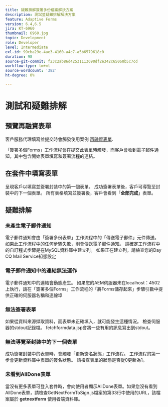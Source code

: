 ```yaml
---
title: 疑難排解簽署多份檔案解決方案
description: 測試並疑難排解解決方案
feature: Adaptive Forms
version: 6.4,6.5
jira: KT-6960
thumbnail: 6960.jpg
topic: Development
role: Developer
level: Intermediate
exl-id: 99cba29e-4ae3-4160-a4c7-a5b6579618c0
duration: 98
source-git-commit: f23c2ab86d42531113690df2e342c65060b5c7cd
workflow-type: tm+mt
source-wordcount: '382'
ht-degree: 0%

---
```


# 測試和疑難排解


## 預覽再融資表單

客戶服務代理填寫並提交時會觸發使用案例 [再融資表單](http://localhost:4502/content/dam/formsanddocuments/formsandsigndemo/refinanceform/jcr:content?wcmmode=disabled).

「簽署多個Forms」工作流程會在提交此表單時觸發，而客戶會收到電子郵件通知，其中包含開始表單填寫和簽署流程的連結。

## 在套件中填寫表單

呈現客戶以填寫並簽署封裝中的第一個表單。 成功簽署表單後，客戶可導覽至封裝中的下一個表單。 所有表格填寫並簽署後，客戶會看到「**全部完成**」表單。

## 疑難排解

### 未產生電子郵件通知

電子郵件通知會由「簽署多份表單」工作流程中的「傳送電子郵件」元件傳送。 如果此工作流程中的任何步驟失敗，則會傳送電子郵件通知。 請確定工作流程中的自訂程式步驟是在MySQL資料庫中建立列。 如果正在建立列，請檢查您的Day CQ Mail Service組態設定

### 電子郵件通知中的連結無法運作

電子郵件通知中的連結會動態產生。 如果您的AEM伺服器未在localhost：4502上執行，請在「簽署多個Forms」工作流程的「將Forms儲存起來」步驟引數中提供正確的伺服器名稱和連線埠

### 無法簽署表單

如果從資料來源擷取資料，而表單未正確填入，就可能發生這種情況。 檢查伺服器的stdout記錄檔。 fetchformdata.jsp會將一些有用的訊息寫出到stdout。

### 無法導覽至封裝中的下一個表單

成功簽署封裝中的表單時，會觸發「更新簽名狀態」工作流程。 工作流程的第一步會更新資料庫中表單的簽名狀態。 請檢查表單的狀態是否從0更新為1。

### 未看到AllDone表單

當沒有更多表單可登入套件時，會向使用者顯示AllDone表單。如果您沒有看到AllDone表單，請檢查GetNextFormToSign.js檔案的第33行中使用的URL，該檔案屬於 **getnextform** 使用者端資料庫。
